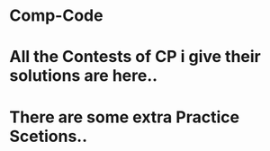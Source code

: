 # Comp-Code

# All the Contests of CP i give their solutions are here..

# There are some extra Practice Scetions..
